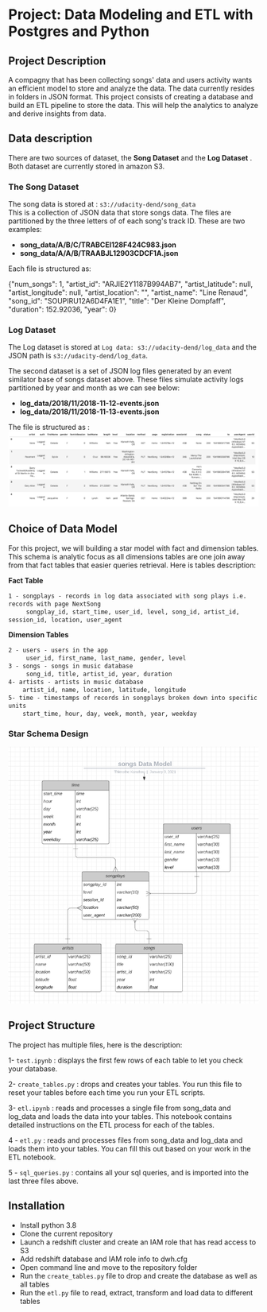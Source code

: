 # Project: Data Modeling and ETL with Postgres and Python
## Project Description

A compagny that has been collecting songs' data and users activity wants an efficient model to store and analyze the data. The data currently resides in folders in JSON format.
This project consists of creating a database and build an ETL pipeline to store the data.
This will help the analytics to analyze and derive insights from data.

## Data description
There are two sources of dataset, the **Song Dataset** and the **Log Dataset** .  Both dataset are currently stored in amazon S3.
### The Song Dataset
The song data is stored at : `s3://udacity-dend/song_data`  
This is a collection of JSON data that store songs data. The files are partitioned by the three letters of of each song's track ID. These are two examples:

 - **song_data/A/B/C/TRABCEI128F424C983.json**
 - **song_data/A/A/B/TRAABJL12903CDCF1A.json**
 
 Each file is structured as:
 
 {"num_songs": 1, "artist_id": "ARJIE2Y1187B994AB7", "artist_latitude": null, "artist_longitude": null, "artist_location": "", "artist_name": "Line Renaud", "song_id": "SOUPIRU12A6D4FA1E1", "title": "Der Kleine Dompfaff", "duration": 152.92036, "year": 0}

### Log Dataset

The Log dataset is stored at `Log data: s3://udacity-dend/log_data` and the JSON path is `s3://udacity-dend/log_data`.

The second dataset is a set of JSON log files generated by an event similator base of songs dataset above. These files simulate activity logs partitioned by year and month as we can see below:

- **log_data/2018/11/2018-11-12-events.json**
- **log_data/2018/11/2018-11-13-events.json**

The file is structured as :
![image](https://github.com/tmbothe/Data_Warehouse_Project/blob/main/images/log-data.PNG)

## Choice of Data Model

For this project, we will building a star model with fact and dimension tables. This schema is analytic focus as all dimensions tables are one join away from that fact tables that easier queries retrieval. Here is tables description:

**Fact Table**

    1 - songplays - records in log data associated with song plays i.e. records with page NextSong
         songplay_id, start_time, user_id, level, song_id, artist_id, session_id, location, user_agent
         
**Dimension Tables**

    2 - users - users in the app
         user_id, first_name, last_name, gender, level 
    3 - songs - songs in music database
         song_id, title, artist_id, year, duration
    4- artists - artists in music database
        artist_id, name, location, latitude, longitude
    5- time - timestamps of records in songplays broken down into specific units
        start_time, hour, day, week, month, year, weekday
 ### Star Schema Design       
 ![image](https://github.com/tmbothe/Data_Warehouse_Project/blob/main/images/datamodel.PNG)
 
 ## Project Structure
 
 The project has multiple files, here is the description:
 
 1- `test.ipynb` :  displays the first few rows of each table to let you check your database.
 
 2- `create_tables.py` :  drops and creates your tables. You run this file to reset your tables before each time you run your ETL scripts.
 
 3- `etl.ipynb` :  reads and processes a single file from song_data and log_data and loads the data into your tables. This notebook contains detailed instructions on the ETL process for each of the tables.
 
 4 - `etl.py` :  reads and processes files from song_data and log_data and loads them into your tables. You can fill this out based on your work in the ETL notebook.
 
 5 - `sql_queries.py` : contains all your sql queries, and is imported into the last three files above.

## Installation 

- Install python 3.8
- Clone the current repository 
- Launch a redshift cluster and create an IAM role that has read access to S3
- Add redshift database and IAM role info to dwh.cfg
- Open command line and move to the repository folder
- Run the `create_tables.py` file to drop and create the database as well as all tables
- Run the `etl.py` file to read, extract, transform and load data to different tables
 
 



